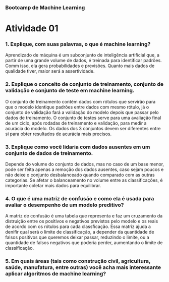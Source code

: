 ### Bootcamp de Machine Learning
# Atividade 01

### 1. Explique, com suas palavras, o que é machine learning?
Aprendizado de máquina é um subconjunto de inteligência artificial que, a partir de uma grande volume de dados, é treinada para identificar padrões. Comm isso, ela gera probabilidades e previsões. Quanto mais dados de qualidade tiver, maior será a assertividade.

### 2. Explique o conceito de conjunto de treinamento, conjunto de validação e conjunto de teste em machine learning.
O conjunto de treinamento contém dados com rótulos que servirão para que o modelo identique padrões entre dados com mesmo rótulo, já o conjunto de validação fará a validação do modelo depois que passar pelo dados de treinamento. O conjunto de testes serve para uma avaliação final de um ciclo, após rodadas de treinamento e validação, para medir a acurácia do modelo. Os dados dos 3 conjuntos devem ser diferentes entre si para obter resultados de acurácia mais precisos.

### 3. Explique como você lidaria com dados ausentes em um conjunto de dados de treinamento.
Depende do volume do conjunto de dados, mas no caso de um base menor, pode ser feita apenas a remoção dos dados ausentes, caso sejam poucos e não deixe o conjunto desbalanceado quando comparado com as outras categorias. Se afetar o balanceamento no volume entre as classificações, é importante coletar mais dados para equilibrar. 

### 4. O que é uma matriz de confusão e como ela é usada para avaliar o desempenho de um modelo preditivo?
A matriz de confusão é uma tabela que representa e faz um cruzamento da distruição entre os positivos e negativos previstos pelo modelo e os reais de acordo com os rótulos para cada classficação. Essa matriz ajuda a denifir qual será o limite de classificação, a depender da quantidade de falsos positivos que queremos deixar passar, reduzindo o limite, ou a quantidade de falsos negativos que poderia perder, aumentando o limite de classificação.

### 5. Em quais áreas (tais como construção civil, agricultura, saúde, manufatura, entre outras) você acha mais interessante aplicar algoritmos de machine learning?
